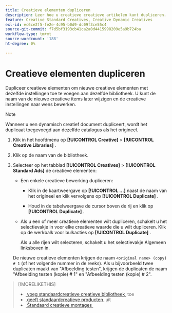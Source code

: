 ```yaml
---
title: Creatieve elementen dupliceren
description: Leer hoe u creatieve creatieve artikelen kunt dupliceren.
feature: Creative Standard Creatives, Creative Dynamic Creatives
exl-id: ec6ce2f5-fe2e-4c95-b0d9-dc09f3ce55c4
source-git-commit: f7d5bf3193cb41ca2a0d4415998209e5a9b724ba
workflow-type: tm+mt
source-wordcount: '188'
ht-degree: 0%

---
```


# Creatieve elementen dupliceren

Dupliceer creatieve elementen om nieuwe creatieve elementen met dezelfde instellingen toe te voegen aan dezelfde bibliotheek. U kunt de naam van de nieuwe creatieve items later wijzigen en de creatieve instellingen naar wens bewerken.

>[!NOTE]
>
>Wanneer u een dynamisch creatief document dupliceert, wordt het duplicaat toegevoegd aan dezelfde catalogus als het origineel.

1. Klik in het hoofdmenu op **[!UICONTROL Creative]** > **[!UICONTROL Creative Libraries]** .

1. Klik op de naam van de bibliotheek.

1. Selecteer op het tabblad **[!UICONTROL Creatives]** > **[!UICONTROL Standard Ads]** de creatieve elementen:

   * Een enkele creatieve bewerking dupliceren:

      * Klik in de kaartweergave op **[!UICONTROL ...]** naast de naam van het origineel en klik vervolgens op **[!UICONTROL Duplicate]** .

      * Houd in de tabelweergave de cursor boven de rij en klik op **[!UICONTROL Duplicate]** .

   * Als u een of meer creatieve elementen wilt dupliceren, schakelt u het selectievakje in voor elke creatieve waarde die u wilt dupliceren. Klik op de werkbalk voor bulkacties op **[!UICONTROL Duplicate]** .

     Als u alle rijen wilt selecteren, schakelt u het selectievakje Algemeen linksboven in.

   De nieuwe creatieve elementen krijgen de naam `<original name> (copy) # 1` (of het volgende nummer in de reeks). Als u bijvoorbeeld twee duplicaten maakt van &quot;Afbeelding testen&quot;, krijgen de duplicaten de naam &quot;Afbeelding testen (kopie) # 1&quot; en &quot;Afbeelding testen (kopie) # 2&quot;.

<!-- Add to TOC later when this feature is available to users:

>* [Edit dynamic creatives](creative-edit-dynamic.md)
>* [Dynamic ad settings](creative-settings-dynamic.md)
-->

>[!MORELIKETHIS]
>
>* [&#x200B; voeg standaardcreatieve creatieve bibliotheek &#x200B;](creative-add-standard.md) toe
>* [&#x200B; geeft standaardcreatieve producten &#x200B;](creative-edit-standard.md) uit
>* [&#x200B; Standaard creatieve montages &#x200B;](creative-settings-standard.md)
